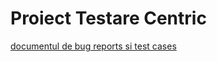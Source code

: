 # Proiect Testare Centric

[documentul de bug reports si test cases](https://docs.google.com/document/d/10loBlErJ5AdNr6ohWC1EojPT6xK-Dmni7XqmwEdHoxg/edit?usp=sharing)
